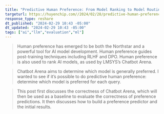 ```yaml
---
title: "Predictive Human Preference: From Model Ranking to Model Routing"
targeturl: https://huyenchip.com//2024/02/28/predictive-human-preference.html
response_type: reshare
dt_published: "2024-02-29 10:43 -05:00"
dt_updated: "2024-02-29 10:43 -05:00"
tags: ["ai","llm","evaluation","ml"]
---
```


> Human preference has emerged to be both the Northstar and a powerful tool for AI model development. Human preference guides post-training techniques including RLHF and DPO. Human preference is also used to rank AI models, as used by LMSYS’s Chatbot Arena.

> Chatbot Arena aims to determine which model is generally preferred. I wanted to see if it’s possible to do predictive human preference: determine which model is preferred for each query.

> This post first discusses the correctness of Chatbot Arena, which will then be used as a baseline to evaluate the correctness of preference predictions. It then discusses how to build a preference predictor and the initial results.
